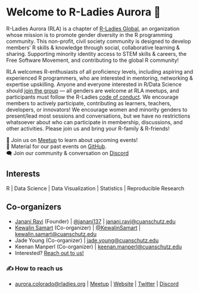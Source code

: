 # Welcome to R-Ladies Aurora 👋
R-Ladies Aurora (RLA) is a chapter of [R-Ladies Global](//rladies.org), an organization whose mission is to promote gender diversity in the R programming community. This non-profit, civil society community is designed to develop members’ R skills & knowledge through social, collaborative learning & sharing. Supporting minority identity access to STEM skills & careers, the Free Software Movement, and contributing to the global R community!

RLA welcomes R-enthusiasts of all proficiency levels, including aspiring and experienced R programmers, who are interested in mentoring, networking & expertise upskilling. Anyone and everyone interested in R/Data Science should [join the group](//meetup.com/rladies-aurora) — all genders are welcome at RLA meetups, and participants must follow the R-Ladies [code of conduct](https://guide.rladies.org/about/coc/). We encourage members to actively participate, contributing as learners, teachers, developers, or innovators! We encourage women and minority genders to present/lead most sessions and conversations, but we have no restrictions whatsoever about who can participate in membership, discussions, and other activities. Please join us and bring your R-family & R-friends!

📆 Join us on [Meetup](//meetup.com/rladies-aurora) to learn about upcoming events! <br>
📁 Material for our past events on [GitHub](//github.com/rladies-aurora). <br>
🗨️ Join our community & conversation on [Discord](https://discord.gg/hyZKcbGSWw)

## Interests
R | Data Science | Data Visualization | Statistics | Reproducible Research

## Co-organizers
- [Janani Ravi](//jravilab.github.io) (Founder) | [@janani137](//twitter.com/janani137) | janani.ravi@cuanschutz.edu
- [Kewalin Samart](https://jravilab.github.io/authors/kewalin-samart/) (Co-organizer) | [@KewalinSamart](//twitter.com/KewalinSamart) | kewalin.samart@cuanschutz.edu
- Jade Young (Co-organizer) | jade.young@cuanschutz.edu
- Keenan Manperl (Co-organizer) | keenan.manperl@cuanschutz.edu
- Interested? [Reach out to us!](mailto:aurora@rladies.org)

### ✍️ How to reach us
- aurora.colorado@rladies.org | [Meetup](https://meetup.com/rladies-aurora) | [Website](https://github.com/rladies-aurora) | [Twitter](//twitter.com/@RLadies_Aurora) | [Discord](https://discord.gg/hyZKcbGSWw)
